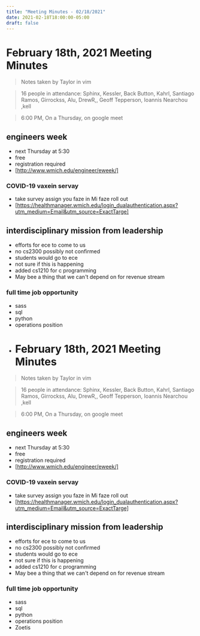 ```yaml
---
title: "Meeting Minutes - 02/18/2021"
date: 2021-02-18T18:00:00-05:00
draft: false
---
```


# February 18th, 2021 Meeting Minutes
> Notes taken by Taylor in vim

> 16 people in attendance: Sphinx, Kessler, Back Button, Kahrl, Santiago Ramos, Girrockss, Alu, DrewR,, Geoff Tepperson, Ioannis Nearchou ,kell

> 6:00 PM, On a Thursday, on google meet

## engineers week
* next Thursday at 5:30
* free
* registration required
* [http://www.wmich.edu/engineer/eweek/]

### COVID-19 vaxein servay
* take survey assign you faze in Mi faze roll out
* [https://healthmanager.wmich.edu/login_dualauthentication.aspx?utm_medium=Email&utm_source=ExactTarge]

## interdisciplinary mission from leadership
* efforts for ece to come to us
* no cs2300 possibly not confirmed
* students would go to ece
* not sure if this is happening
* added cs1210 for c programming
* May bee a thing that we can't depend on for revenue stream

### full time job opportunity
* sass
* sql
* python
* operations position
* # February 18th, 2021 Meeting Minutes
> Notes taken by Taylor in vim

> 16 people in attendance: Sphinx, Kessler, Back Button, Kahrl, Santiago Ramos, Girrockss, Alu, DrewR,, Geoff Tepperson, Ioannis Nearchou ,kell

> 6:00 PM, On a Thursday, on google meet

## engineers week
* next Thursday at 5:30
* free
* registration required
* [http://www.wmich.edu/engineer/eweek/]

### COVID-19 vaxein servay
* take survey assign you faze in Mi faze roll out
* [https://healthmanager.wmich.edu/login_dualauthentication.aspx?utm_medium=Email&utm_source=ExactTarge]

## interdisciplinary mission from leadership
* efforts for ece to come to us
* no cs2300 possibly not confirmed
* students would go to ece
* not sure if this is happening
* added cs1210 for c programming
* May bee a thing that we can't depend on for revenue stream

### full time job opportunity
* sass
* sql
* python
* operations position
* Zoetis



















